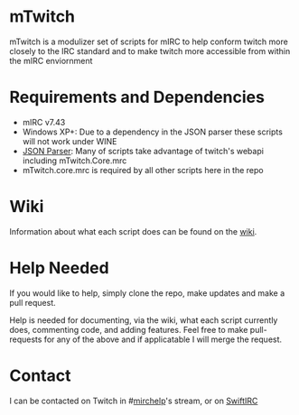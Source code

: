 # mTwitch
mTwitch is a modulizer set of scripts for mIRC to help conform twitch more closely to the IRC standard and to make twitch more accessible from within the mIRC enviornment

# Requirements and Dependencies
* mIRC v7.43
* Windows XP+: Due to a dependency in the JSON parser these scripts will not work under WINE
* [JSON Parser](http://hawkee.com/snippet/10194/): Many of scripts take advantage of twitch's webapi including mTwitch.Core.mrc
* mTwitch.core.mrc is required by all other scripts here in the repo

# Wiki
Information about what each script does can be found on the [wiki](https://github.com/SReject/mTwitch/wiki).

# Help Needed
If you would like to help, simply clone the repo, make updates and make a pull request.  

Help is needed for documenting, via the wiki, what each script currently does, commenting code, and adding features. Feel free to make pull-requests for any of the above and if applicatable I will merge the request.  

# Contact
I can be contacted on Twitch in #[mirchelp](http://twitch.tv/mirchelp)'s stream, or on [SwiftIRC](irc://irc.swiftirc.net:6667/mircscripting)


